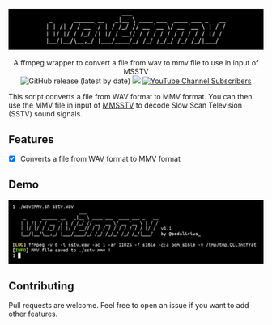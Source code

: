 ![](./.github/banner.png)

<p align="center">
  A ffmpeg wrapper to convert a file from wav to mmv file to use in input of MSSTV
  <br>
  <img alt="GitHub release (latest by date)" src="https://img.shields.io/github/v/release/p0dalirius/wav2mmv">
  <a href="https://twitter.com/intent/follow?screen_name=podalirius_" title="Follow"><img src="https://img.shields.io/twitter/follow/podalirius_?label=Podalirius&style=social"></a>
  <a href="https://www.youtube.com/channel/UCF_x5O7CSfr82AfNVTKOv_A?sub_confirmation=1" title="Subscribe"><img alt="YouTube Channel Subscribers" src="https://img.shields.io/youtube/channel/subscribers/UCF_x5O7CSfr82AfNVTKOv_A?style=social"></a>
  <br>
</p>



This script converts a file from WAV format to MMV format. You can then use the MMV file in input of [MMSSTV](https://hamsoft.ca/pages/mmsstv.php) to decode Slow Scan Television (SSTV) sound signals.

## Features

 - [x] Converts a file from WAV format to MMV format

## Demo

![](.github/example.png)

## Contributing

Pull requests are welcome. Feel free to open an issue if you want to add other features.

